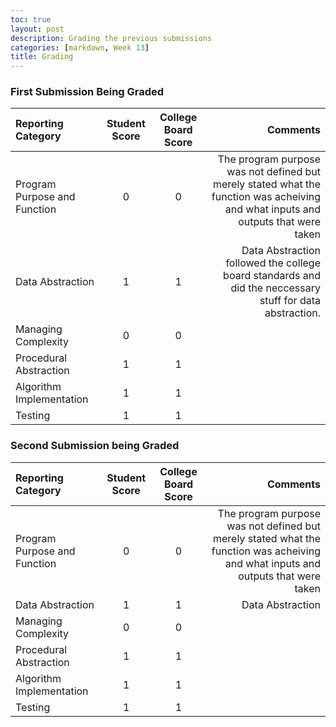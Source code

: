 ```yaml
---
toc: true
layout: post
description: Grading the previous submissions
categories: [markdown, Week 13]
title: Grading
---
```

### First Submission Being Graded
| Reporting Category      | Student Score | College Board Score     | Comments |
| :---        |    :----:   |          :---: |  ---: |
| Program Purpose and Function      | 0       | 0   |  The program purpose was not defined but merely stated what the function was acheiving and what inputs and outputs that were taken
| Data Abstraction   | 1        | 1      | Data Abstraction followed the college board standards and did the neccessary stuff for data abstraction.
| Managing Complexity   | 0        | 0      |
| Procedural Abstraction   | 1        | 1      |
| Algorithm Implementation | 1        | 1      |
| Testing | 1        | 1      |


### Second Submission being Graded
| Reporting Category      | Student Score | College Board Score     | Comments |
| :---        |    :----:   |          :---: |  ---: |
| Program Purpose and Function      | 0       | 0   |  The program purpose was not defined but merely stated what the function was acheiving and what inputs and outputs that were taken
| Data Abstraction   | 1        | 1      | Data Abstraction
| Managing Complexity   | 0        | 0      |
| Procedural Abstraction   | 1        | 1      |
| Algorithm Implementation | 1        | 1      |
| Testing | 1        | 1      |

